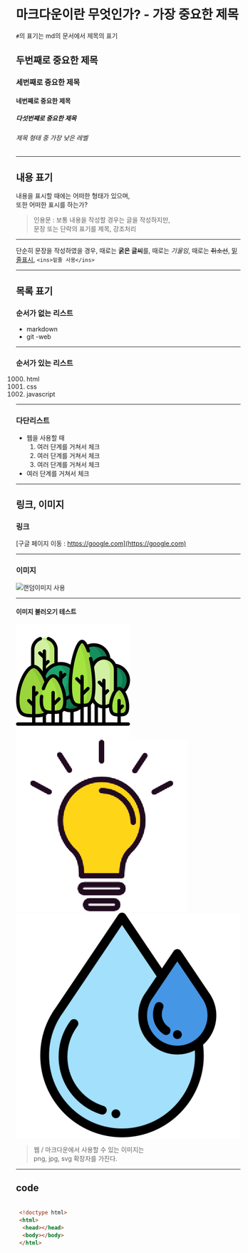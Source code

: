 # 마크다운이란 무엇인가? - 가장 중요한 제목
`#`의 표기는 md의 문서에서 제목의 표기

## 두번째로 중요한 제목
### 세번째로 중요한 제목
#### 네번째로 중요한 제목
##### 다섯번째로 중요한 제목
###### 제목 형태 중 가장 낮은 레벨

---

## 내용 표기

내용을 표시할 때에는 어떠한 형태가 있으며, <br />
또한 어떠한 표시를 하는가?

> 인용문 : 보통 내용을 작성할 경우는 글을 작성하지만, <br />
문장 또는 단락의 표기를 제목, 강조처리

---

단순히 문장을 작성하였을 경우, 때로는 **굵은 글씨**를,
때로는 *기울임*, 때로는 ~~취소선~~, <ins>밑줄표시</ins>, `<ins>밑줄 사용</ins>`

---

## 목록 표기

### 순서가 없는 리스트

- markdown
- git
-web

---

### 순서가 있는 리스트

1000. html
99999. css
1. javascript

---

### 다단리스트

- 웹을 사용할 때
  1.  여러 단계를 거쳐서 체크
  1. 여러 단계를 거쳐서 체크
  1.  여러 단계를 거쳐서 체크
- 여러 단계를 거쳐서 체크

---

## 링크, 이미지

### 링크

[구글 페이지 이동 : https://google.com](https://google.com)

---

### 이미지

![랜덤이미지 사용](https://picsum.photos/200/300)

---

#### 이미지 불러오기 테스트

![숲](./img/forest.png)
![아이디어뱅크](./img/lamp.jpg)
![물방울](./img/water-drop.svg)

> 웹 / 마크다운에서 사용할 수 있는 이미지는 <br />
> png, jpg, svg 확장자를 가진다.

---

## code

``` html

 <!doctype html>
 <html>
  <head></head>
  <body></body>
 </html>

```